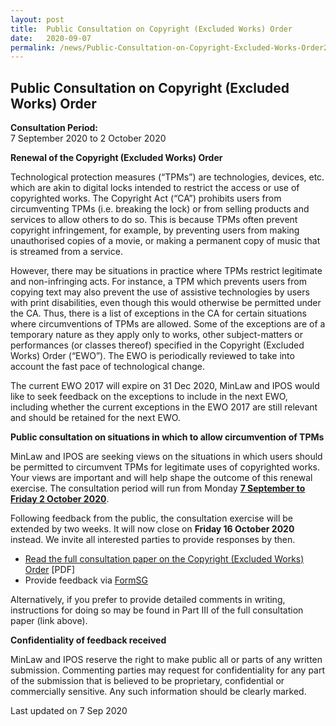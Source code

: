 ```yaml
---
layout: post
title:  Public Consultation on Copyright (Excluded Works) Order
date:   2020-09-07
permalink: /news/Public-Consultation-on-Copyright-Excluded-Works-Order2020
---
```


**Public Consultation on Copyright (Excluded Works) Order**
---

**Consultation Period:**  
7 September 2020 to 2 October 2020

**Renewal of the Copyright (Excluded Works) Order**

Technological protection measures (“TPMs”) are technologies, devices, etc. which are akin to digital locks intended to restrict the access or use of copyrighted works. The Copyright Act (“CA”) prohibits users from circumventing TPMs (i.e. breaking the lock) or from selling products and services to allow others to do so. This is because TPMs often prevent copyright infringement, for example, by preventing users from making unauthorised copies of a movie, or making a permanent copy of music that is streamed from a service. 
 
However, there may be situations in practice where TPMs restrict legitimate and non-infringing acts. For instance, a TPM which prevents users from copying text may also prevent the use of assistive technologies by users with print disabilities, even though this would otherwise be permitted under the CA. Thus, there is a list of exceptions in the CA for certain situations where circumventions of TPMs are allowed. Some of the exceptions are of a temporary nature as they apply only to works, other subject-matters or performances (or classes thereof) specified in the Copyright (Excluded Works) Order (“EWO”). The EWO is periodically reviewed to take into account the fast pace of technological change.
  
The current EWO 2017 will expire on 31 Dec 2020, MinLaw and IPOS would like to seek feedback on the exceptions to include in the next EWO, including whether the current exceptions in the EWO 2017 are still relevant and should be retained for the next EWO. 

**Public consultation on situations in which to allow circumvention of TPMs**

MinLaw and IPOS are seeking views on the situations in which users should be permitted to circumvent TPMs for legitimate uses of copyrighted works. Your views are important and will help shape the outcome of this renewal exercise. The consultation period will run from Monday **<u>7 September to Friday 2 October 2020</u>**.

Following feedback from the public, the consultation exercise will be extended by two weeks. It will now close on **Friday 16 October 2020** instead. We invite all interested parties to provide responses by then.

-	[Read the full consultation paper on the Copyright (Excluded Works) Order](/files/EWO2020_PublicConsultation.pdf) [PDF]<br>
-	Provide feedback via [FormSG](https://go.gov.sg/ewo-consult2020) 

Alternatively, if you prefer to provide detailed comments in writing, instructions for doing so may be found in Part III of the full consultation paper (link above).

**Confidentiality of feedback received**

MinLaw and IPOS reserve the right to make public all or parts of any written submission. Commenting parties may request for confidentiality for any part of the submission that is believed to be proprietary, confidential or commercially sensitive. Any such information should be clearly marked.

<p class="right-side-updated">Last updated on 7 Sep 2020</p> 
